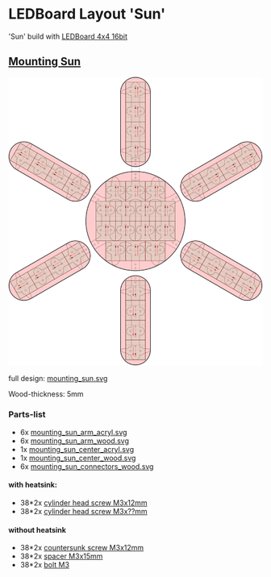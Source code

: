 <!--lint disable list-item-indent-->
<!--lint disable list-item-bullet-indent-->

# LEDBoard Layout 'Sun'
'Sun' build with [LEDBoard 4x4 16bit](https://github.com/s-light/LEDBoard_4x4_16bit)

## [Mounting Sun](mounting_sun.md)

![Mounting Sun](mounting_sun/mounting_sun.svg)

full design: [mounting_sun.svg](mounting_sun/mounting_sun.svg)

Wood-thickness: 5mm

### Parts-list
- 6x [mounting_sun_arm_acryl.svg](mounting_sun/mounting_sun_arm_acryl.svg)
- 6x [mounting_sun_arm_wood.svg](mounting_sun/mounting_sun_arm_wood.svg)
- 1x [mounting_sun_center_acryl.svg](mounting_sun/mounting_sun_center_acryl.svg)
- 1x [mounting_sun_center_wood.svg](mounting_sun/mounting_sun_center_wood.svg)
- 6x [mounting_sun_connectors_wood.svg](mounting_sun/mounting_sun_connectors_wood.svg)

#### with heatsink:
- 38*2x [cylinder head screw M3x12mm](https://www.wegertseder.com/ArticleDetails.aspx?ANR=2588-414)
- 38*2x [cylinder head screw M3x??mm](https://www.wegertseder.com/ArticleDetails.aspx?ANR=2588-420)


#### without heatsink
- 38*2x [countersunk screw M3x12mm](https://www.wegertseder.com/ArticleDetails.aspx?ANR=2598-430)
- 38*2x [spacer M3x15mm](https://www.reichelt.de/index.html?ARTICLE=7018&GROUPID=7758&artnr=DA+15MM)
- 38*2x [bolt M3](https://www.wegertseder.com/ArticleDetails.aspx?AKNUM=3991)
